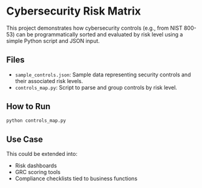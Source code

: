 # Cybersecurity Risk Matrix

This project demonstrates how cybersecurity controls (e.g., from NIST 800-53) can be programmatically sorted and evaluated by risk level using a simple Python script and JSON input.

## Files

- `sample_controls.json`: Sample data representing security controls and their associated risk levels.
- `controls_map.py`: Script to parse and group controls by risk level.

## How to Run

```bash
python controls_map.py
```

## Use Case

This could be extended into:
- Risk dashboards
- GRC scoring tools
- Compliance checklists tied to business functions